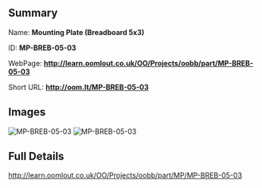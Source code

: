 

## Summary
 
Name: __Mounting Plate (Breadboard 5x3)__

ID: __MP-BREB-05-03__

WebPage: __http://learn.oomlout.co.uk/OO/Projects/oobb/part/MP-BREB-05-03__

Short URL: __http://oom.lt/MP-BREB-05-03__


## Images
![MP-BREB-05-03](http://oomlout.com/oomlout-OOBB/part/MP/MP-BREB-05-03/OOBB-MP-BREB-05-03_420.jpg)
![MP-BREB-05-03](http://oomlout.com/oomlout-OOBB/part/MP/MP-BREB-05-03/OOBB-MP-BREB-05-03_420.png)




## Full Details

 http://learn.oomlout.co.uk/OO/Projects/oobb/part/MP/MP-BREB-05-03

